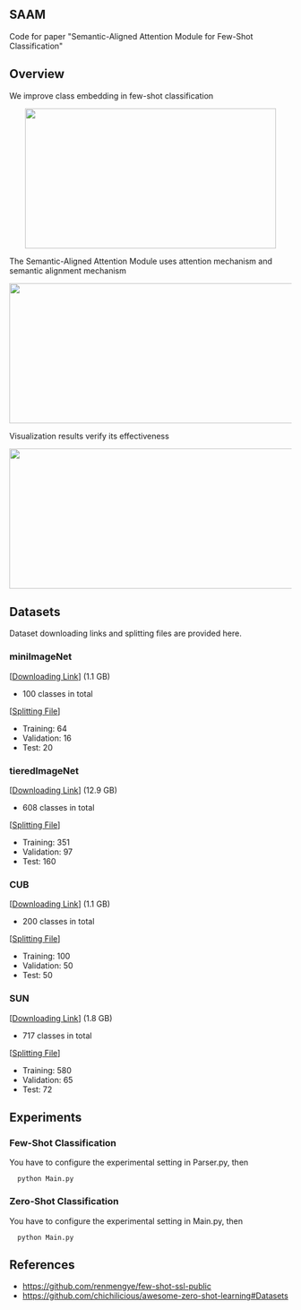 ## SAAM
Code for paper "Semantic-Aligned Attention Module for Few-Shot Classification"

## Overview
We improve class embedding in few-shot classification

<div align=center><img width="448" height="250" src="https://github.com/brycexu/SAAM/blob/master/images/illustration.png"/></div>

The Semantic-Aligned Attention Module uses attention mechanism and semantic alignment mechanism

<div align=center><img width="510" height="250" src="https://github.com/brycexu/SAAM/blob/master/images/saam.png"/></div>

Visualization results verify its effectiveness

<div align=center><img width="560" height="250" src="https://github.com/brycexu/SAAM/blob/master/images/tsne.png"/></div>

## Datasets

Dataset downloading links and splitting files are provided here. 

### miniImageNet
[[Downloading Link](https://drive.google.com/open?id=16V_ZlkW4SsnNDtnGmaBRq2OoPmUOc5mY)]  (1.1 GB)
* 100 classes in total

[[Splitting File](https://github.com/brycexu/SAAM/tree/master/Few-Shot%20Classification/Dataset/miniImageNet/Splits)]
* Training: 64   
* Validation: 16   
* Test: 20

### tieredImageNet
[[Downloading Link](https://drive.google.com/open?id=1g1aIDy2Ar_MViF2gDXFYDBTR-HYecV07)]  (12.9 GB)
* 608 classes in total

[[Splitting File](https://github.com/brycexu/SAAM/tree/master/Few-Shot%20Classification/Dataset/tieredImageNet/Splits)]
* Training: 351
* Validation: 97
* Test: 160

### CUB
[[Downloading Link](https://drive.google.com/open?id=1g1aIDy2Ar_MViF2gDXFYDBTR-HYecV07)] (1.1 GB)
* 200 classes in total

[[Splitting File](https://github.com/brycexu/SAAM/tree/master/Zero-Shot%20Classification/CUB/Splits)]
* Training: 100
* Validation: 50
* Test: 50

### SUN
[[Downloading Link](http://cs.brown.edu/~gmpatter/sunattributes.html)] (1.8 GB)
* 717 classes in total

[[Splitting File](https://github.com/brycexu/SAAM/tree/master/Zero-Shot%20Classification/SUN/Splits)]
* Training: 580
* Validation: 65
* Test: 72

## Experiments
### Few-Shot Classification
You have to configure the experimental setting in Parser.py, then
```
  python Main.py
```

### Zero-Shot Classification
You have to configure the experimental setting in Main.py, then
```
  python Main.py
```

## References
* https://github.com/renmengye/few-shot-ssl-public
* https://github.com/chichilicious/awesome-zero-shot-learning#Datasets
